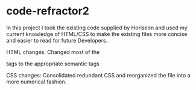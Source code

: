 # code-refractor2

In this project I took the existing code supplied by Horiseon and used my current knowledge of HTML/CSS to make the existing files more concise and easier to read for future Developers. 

HTML changes:
Changed most of the <div> tags to the appropriate semantic tags

CSS changes:
Consolidated redundant CSS and reorganized the file into a more numerical fashion.

